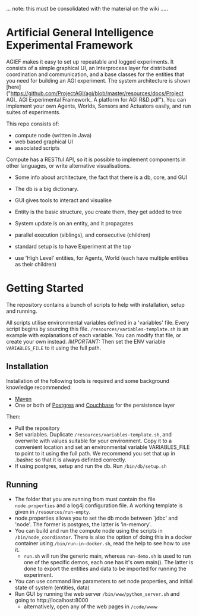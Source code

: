 ... note: this must be consolidated with the material on the wiki ..... 


# Artificial General Intelligence Experimental Framework

AGIEF makes it easy to set up repeatable and logged experiments. It consists of a simple graphical UI, an Interprocess layer for distributed coordination and communication, and a base classes for the entities that you need for building an AGI experiment. The system architecture is shown [here]("https://github.com/ProjectAGI/agi/blob/master/resources/docs/Project AGI_ AGI Experimental Framework_ A platform for AGI R&D.pdf"). You can implement your own Agents, Worlds, Sensors and Actuators easily, and run suites of experiments.


This repo consists of:
- compute node (written in Java)
- web based graphical UI
- associated scripts

Compute has a RESTful API, so it is possible to implement components in other languages, or write alternative visualisations.

* Some info about architecture, the fact that there is a db, core, and GUI
* The db is a big dictionary.
* GUI gives tools to interact and visualise

* Entity is the basic structure, you create them, they get added to tree
* System update is on an entity, and it propagates
* parallel execution (siblings), and consecutive (children)
* standard setup is to have Experiment at the top
* use 'High Level' entities, for Agents, World (each have multiple entities as their children)


# Getting Started

The repository contains a bunch of scripts to help with installation, setup and running. 

All scripts utilise environmental variables defined in a 'variables' file. Every script begins by sourcing this file. ```/resources/variables-template.sh``` is an example with explanations of each variable. You can modify that file, or create your own instead. 
*IMPORTANT:* Then set the ENV variable ```VARIABLES_FILE``` to it using the full path.

## Installation
Installation of the following tools is required and some background knowledge recommended:
* [Maven](https://maven.apache.org/) 
* One or both of [Postgres](http://www.postgresql.org/) and [Couchbase](http://www.couchbase.com/) for the persistence layer

Then:
* Pull the repository
* Set variables. Duplicate ```/resources/variables-template.sh```, and overwrite with values suitable for your environment. Copy it to a convenient location and set an environmental variable VARIABLES_FILE to point to it using the full path. We recommend you set that up in .bashrc so that it is always definted correctly.
* If using postgres, setup and run the db. Run ```/bin/db/setup.sh```


## Running
* The folder that you are running from must contain the file ```node.properties``` and a log4j configuration file. A working template is given in ```/resources/run-empty```.
* node.properties allows you to set the db mode between 'jdbc' and 'node'. The former is postgres, the latter is 'in-memory'.
* You can build and run the compute node using the scripts in ```/bin/node_coordinator```. There is also the option of doing this in a docker container using ```/bin/run-in-docker.sh```, read the help to see how to use it.
	* ```run.sh``` will run the generic main, whereas ```run-demo.sh``` is used to run one of the specific demos, each one has it's own main(). The latter is done to export the entities and data to be imported for running the experiment.
* You can use command line parameters to set node properties, and initial state of system (entities, data)
* Run GUI by running the web server ```/bin/www/python_server.sh``` and going to http://localhost:8000
	* alternatively, open any of the web pages in ```/code/wwww```

